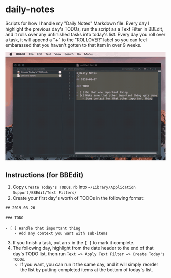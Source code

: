 # daily-notes

Scripts for how I handle my "Daily Notes" Markdown file. Every day I highlight the previous day's TODOs, run the script as a Text Filter in BBEdit, and it rolls over any unfinished tasks into today's list. Every day you roll over a task, it will append a "+" to the "ROLLOVER" label so you can feel embarassed that you haven't gotten to that item in over 9 weeks.

![Usage video of Create Today's TODOs as a Text Filter in BBEdit 12](Create-Todays-TODOs.gif)

## Instructions (for BBEdit)

1. Copy `Create Today's TODOs.rb` into `~/Library/Application Support/BBEdit/Text Filters/`
2. Create your first day's worth of TODOs in the following format: 
```
## 2019-03-26

### TODO

- [ ] Handle that important thing
	- Add any context you want with sub-items
```
3. If you finish a task, put an `x` in the `[ ]` to mark it complete.
4. The following day, highlight from the date header to the end of that day's TODO list, then run `Text => Apply Text Filter => Create Today's TODOs`.
	- If you want, you can run it the same day, and it will simply reorder the list by putting completed items at the bottom of today's list.